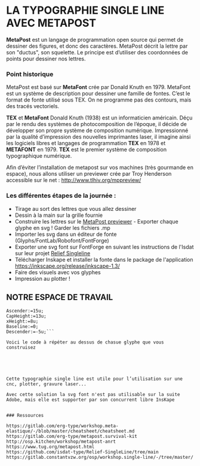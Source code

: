 # LA TYPOGRAPHIE SINGLE LINE AVEC METAPOST

**MetaPost** est un langage de programmation open source qui permet de dessiner des figures, et donc des caractères. MetaPost décrit la lettre par son "ductus", son squelette. 
Le principe est d’utiliser des coordonnées de points pour dessiner nos lettres.

### Point historique 
MetaPost est basé sur **MetaFont** crée par Donald Knuth en 1979. MetaFont est un système de description pour dessiner une famille de fontes. 
C’est le format de fonte utilisé sous TEX. On ne programme pas des contours, mais des tracés vectoriels.

**TEX** et **MetaFont**
Donald Knuth (1938) est un informaticien américain. Déçu par le rendu des systèmes de photocomposition de l’époque, il décide de développer son propre système de composition numérique. Impressionné par la qualité d’impression des nouvelles imprimantes laser, il imagine ainsi les logiciels libres et langages de programmation **TEX** en 1978 et **METAFONT** en 1979.
**TEX** est le premier système de composition typographique numérique.

Afin d’éviter l’installation de metapost sur vos machines (très gourmande en espace), nous allons utiliser un previewer crée par Troy Henderson accessible sur le net :
http://www.tlhiv.org/mppreview/

### Les différentes étapes de la journée :
* Tirage au sort des lettres que vous allez dessiner
* Dessin à la main sur la grille fournie
* Construire les lettres sur le [MetaPost previewer](http://www.tlhiv.org/mppreview/) - Exporter chaque glyphe en svg ! Garder les fichiers .mp
* Importer les svg dans un éditeur de fonte (Glyphs/FontLab/Robofont/FontForge)
* Exporter une svg font sur FontForge en suivant les instructions de l'Isdat sur leur projet [Relief Singleline](https://github.com/isdat-type/Relief-SingleLine/tree/main)
* Télécharger Inskape et installer la fonte dans le package de l'application
https://inkscape.org/release/inkscape-1.3/
* Faire des visuels avec vos glyphes
* Impression au plotter !

## NOTRE ESPACE DE TRAVAIL
```u:=50;
Ascender:=15u;
CapHeight:=13u;
xHeight:=8u;
Baseline:=0;
Descender:=-5u;```

Voici le code à répéter au dessus de chasue glyphe que vous construisez





Cette typographie single line est utile pour l’utilisation sur une cnc, plotter, gravure laser...

Avec cette solution la svg font n'est pas utilisable sur la suite Adobe, mais elle est supporter par son concurrent libre InsKape


### Ressources

https://gitlab.com/erg-type/workshop.meta-elastique/-/blob/master/cheatsheet/cheatsheet.md
https://gitlab.com/erg-type/metapost.survival-kit
http://osp.kitchen/workshop/metapost-anrt
https://www.tug.org/metapost.html
https://github.com/isdat-type/Relief-SingleLine/tree/main
https://gitlab.constantvzw.org/osp/workshop.single-line/-/tree/master/



